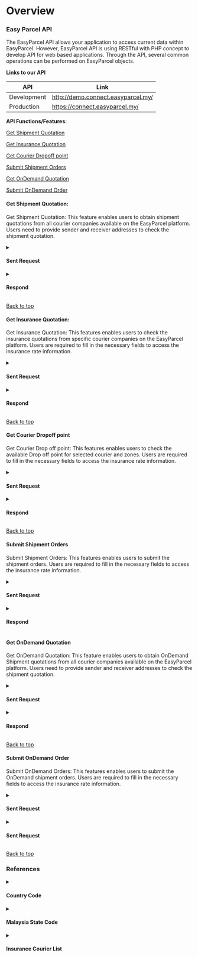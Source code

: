 # Overview

### Easy Parcel API

The EasyParcel API allows your application to access current data within EasyParcel. However, EasyParcel API is using RESTful with PHP concept to develop API for web based applications. Through the API, several common operations can be performed on EasyParcel objects.

**Links to our API**

| API         | Link                               |
| ----------- | ---------------------------------- |
| Development | http://demo.connect.easyparcel.my/ |
| Production  | https://connect.easyparcel.my/     |

**API Functions/Features:**

[Get Shipment Quotation](#Get-Shipment-Quotation)

[Get Insurance Quotation](#Get-Insurance-Quotation)

[Get Courier Dropoff point](#Get-Courier-Dropoff-point)

[Submit Shipment Orders](#Submit-Shipment-Orders)

[Get OnDemand Quotation](#Get-OnDemand-Quotation)

[Submit OnDemand Order](#Submit-OnDemand-Order)

#### Get Shipment Quotation:
Get Shipment Quotation: This feature enables users to obtain shipment quotations from all courier companies available on the EasyParcel platform. Users need to provide sender and receiver addresses to check the shipment quotation.

<details> 
  <summary><h4>Sent Request</h4></summary>
  
Parameters used:

| Requested Parameters | Type        | Required | Description                                                    |
| -------------------- | ----------- | -------- | -------------------------------------------------------------- |
| from_postcode        | string(10)  | Yes      | Sender's postcode                                              |
| from_state           | string(35)  | Yes      | Sender's state (refer to [state code](#malaysia-state-code))   |
| from_country         | string(2)   | Yes      | Sender's country (refer to [country code](#country-code))      |
| to_postcode          | string(10)  | Yes      | Receiver's postcode                                            |
| to_state             | string(35)  | Yes      | Receiver's state (refer to [state code](#malaysia-state-code)) |
| to_country           | string(2)   | Yes      | Receiver's country (refer to [country code](#country-code))    |
| weight               | double(8,2) | Yes      | The weight of the parcel.                                      |


Request Sample Code:
```
<?php

$curl = curl_init();

curl_setopt_array($curl, array(
  CURLOPT_URL => 'https://developer.easyparcel.com/open_api/shipment/quotations',
  CURLOPT_RETURNTRANSFER => true,
  CURLOPT_ENCODING => '',
  CURLOPT_MAXREDIRS => 10,
  CURLOPT_TIMEOUT => 0,
  CURLOPT_FOLLOWLOCATION => true,
  CURLOPT_HTTP_VERSION => CURL_HTTP_VERSION_1_1,
  CURLOPT_CUSTOMREQUEST => 'POST',
  CURLOPT_POSTFIELDS =>'{
  "list": [
    {
      "from_postcode": "09600",
      "from_state": "MY-02",
      "from_country": "my",
      "to_postcode": "11950",
      "to_state": "MY-07",
      "to_country": "my",
      "weight": 0.5
    }
       
  ]
}',
  CURLOPT_HTTPHEADER => array(
    'Content-Type: application/json'
  ),
));

$response = curl_exec($curl);

curl_close($curl);
echo $response;

```
</details> 

<details> 
  <summary><h4>Respond</h4></summary>
  
Respond Sample:
```
```
</details>

[Back to top](#Easy-Parcel-API)

#### Get Insurance Quotation:
Get Insurance Quotation: This features enables users to check the insurance quotations from specific courier companies on the EasyParcel platform. Users are required to fill in the necessary fields to access the insurance rate information.

<details> 
  <summary><h4>Sent Request</h4></summary>

  
| Requested Parameters | Type        | Required | Description                                                      |
| -------------------- | ----------- | -------- | ---------------------------------------------------------------- |
| courier_id           | string(25)  | Yes      | Courier Identification number                                    |
| items                | string      | Yes      | Item Name                                                        |
| quantity             | int (10)    | Yes      | Quantity of the item                                             |
| value                | double(8,2) | Yes      | Value of the item                                                |
| currency_code        | string (3)  | Yes      | Country's currency                                               |
| shipment_weight      | double(8,2) | Yes      | Weight of the parcel                                             |
| shipment_width       | double(8,2) | Optional | Width of the parcel                                              |
| shipment_length      | double(8,2) | Optional | Length of the parcel                                             |
| shipment_height      | double(8,2) | Optional | Height of the parcel                                             |
| coll_postcode        | string(10)  | Yes      | Sender's post code                                               |
| coll_province_code   | string(35)  | Yes      | Sender's province code                                           |
| coll_country_code    | string(2)   | Yes      | Sender's country code (refer to [country code](#country-code))   |
| deli_postcode        | string(10)  | Yes      | Receiver's post code                                             |
| deli_province_code   | string(35)  | Yes      | Receiver's province code                                         |
| deli_country_code    | string(2)   | Yes      | Receiver's country code (refer to [country code](#country-code)) |
Sample Code:
```
<?php

$curl = curl_init();

curl_setopt_array($curl, array(
  CURLOPT_URL => 'http://localhost:8023/open_api/shipment/insurance_quotations',
  CURLOPT_RETURNTRANSFER => true,
  CURLOPT_ENCODING => '',
  CURLOPT_MAXREDIRS => 10,
  CURLOPT_TIMEOUT => 0,
  CURLOPT_FOLLOWLOCATION => true,
  CURLOPT_HTTP_VERSION => CURL_HTTP_VERSION_1_1,
  CURLOPT_CUSTOMREQUEST => 'POST',
  CURLOPT_POSTFIELDS =>'{

  "list": [
    {
      "courier_id": "EP-CR05",
      "items": [
        {
          "quantity": 2,
          "value": 100.50
        },
        {
          "quantity": 1,
          "value": 50.25
        }
      ],
      "currency_code": "MYR",
      "shipment_weight": 1.5,
      "shipment_length": 100,
      "shipment_width": 100,
      "shipment_height": 100,
      "coll_postcode": "11900",
      "coll_province_code": "MY-07",
      "coll_country_code": "MY",
      "deli_postcode": "11900",
      "deli_province_code": "MY-07",
      "deli_country_code": "MY"
    },
    {
      "courier_id": "EP-CR0A",
      "items": [
        {
          "quantity": 5,
          "value": 75.00
        }
      ],
      "currency_code": "MYR",
      "shipment_weight": 0.8,
      "shipment_length": 100,
      "shipment_width": 100,
      "shipment_height": 100,
      "coll_postcode": "11900",
      "coll_province_code": "MY-07",
      "coll_country_code": "MY",
      "deli_postcode": "11900",
      "deli_province_code": "MY-07",
      "deli_country_code": "MY"
    }
  ]
}',
  CURLOPT_HTTPHEADER => array(
    'Content-Type: application/json'
  ),
));

$response = curl_exec($curl);

curl_close($curl);
echo $response;

```
</details>


<details> 
  <summary><h4>Respond</h4></summary>
  
Respond Sample:
```
```
</details>

[Back to top](#Easy-Parcel-API)


#### Get Courier Dropoff point
Get Courier Drop off point: This features enables users to check the available Drop off point for selected courier and zones. Users are required to fill in the necessary fields to access the insurance rate information.

<details> 
  <summary><h4>Sent Request</h4></summary>
  
Parameters used:

| Requested Parameters | Type       | Required | Description                                                           |
| -------------------- | ---------- | -------- | --------------------------------------------------------------------- |
| courier_id           | string(25) | Yes      | Courier identification number                                         |
| country_code         | string(2)  | Yes      | Dropoff point's country code (refer to [country code](#country-code)) |
| postcode             | string(10) | Yes      | Dropoff point's postcode                                              |
| city                 | string(35) | Yes      | Dropoff point's city                                                  |
| state_code           | string(35) | Yes      | Dropoff point's state_code                                            |

Sample Code:
```
<?php

$curl = curl_init();

curl_setopt_array($curl, array(
  CURLOPT_URL => 'http://localhost:8023/open_api/shipment/get_courier_dropoff_points',
  CURLOPT_RETURNTRANSFER => true,
  CURLOPT_ENCODING => '',
  CURLOPT_MAXREDIRS => 10,
  CURLOPT_TIMEOUT => 0,
  CURLOPT_FOLLOWLOCATION => true,
  CURLOPT_HTTP_VERSION => CURL_HTTP_VERSION_1_1,
  CURLOPT_CUSTOMREQUEST => 'POST',
  CURLOPT_POSTFIELDS =>'{
    "courier_id": "EP-CR0A",
    "country_code": "MY",
    "postcode":"09600",
    "city":"Lunas",
    "state_code": "MY-02"
}',
  CURLOPT_HTTPHEADER => array(
    'Content-Type: application/json'
  ),
));

$response = curl_exec($curl);

curl_close($curl);
echo $response;

```
</details>

<details> 
  <summary><h4>Respond</h4></summary>
  
Respond Sample:
```
```

</details>


[Back to top](#Easy-Parcel-API)


#### Submit Shipment Orders
Submit Shipment Orders: This features enables users to submit the shipment orders. Users are required to fill in the necessary fields to access the insurance rate information.

<details> 
  <summary><h4>Sent Request</h4></summary>
  
Parameters used:

| Requested Parameters | Type        | Required | Description                   |
| -------------------- | ----------- | -------- | ----------------------------- |
| service_id           | string(10)  | Yes      | Service Identification number |
| collection_date      | date        | Yes      | Date to collect the parcel    |
| weight               | double(8,2) | Yes      | Weight of the parcel          |
| height               | double(8,2) | Yes      | Height of the parcel          |
| length               | double(8,2) | Yes      | Length of the parcel          |
| width                | double(8,2) | Yes      | Width of the parcel           |


**Items**

| Requested Parameters | Type        | Required | Description                              |
| -------------------- | ----------- | -------- | ---------------------------------------- |
| content              | string      | Yes      | Description of the content               |
| currency_code        | string (3)  | Yes      | The currency code of the parcel content. |
| value                | double(8,2) | Yes      | Value of the parcel                      |
| quantity             | int         | Yes      | The parcel quantity                      |
| insurance_service_id | string      | Yes      |                                          |
| invoices             | string      | Yes      | links to the invoices                    |
| photos               | string      | Yes      | Image location                           |


**Origin**

| Requested Parameters      | Type      | Required | Description                              |
| ------------------------- | --------- | -------- | ---------------------------------------- |
| name                      | string    | Yes      | Sender's Name                            |
| company                   | string    | Yes      | Sender's Company                         |
| phone_number_country_code | string    | Yes      | (refer to [country code](#country-code)) |
| phone_number              | string    | Yes      | Sender's phone number                    |
| email                     | string    | Yes      | Sender's email                           |
| address_1                 | string    | Yes      | Sender's address                         |
| address_2                 | string    | Yes      | Sender's address                         |
| postcode                  | string    | Yes      | Sender's postcode                        |
| town                      | string    | Yes      | Sender's town area                       |
| province_code             | string    | Yes      | Sender's province                        |
| country_code              | string(2) | Yes      | (refer to [country code](#country-code)) |

**Destination**

| Requested Parameters      | Type      | Required | Description                              |
| ------------------------- | --------- | -------- | ---------------------------------------- |
| name                      | string    | Yes      | Name of the Receiver                     |
| company                   | string    | Yes      | Receiver's Company                       |
| phone_number_country_code | string    | Yes      | (refer to [country code](#country-code)) |
| phone_number              | string    | Yes      | Receiver's phone number                  |
| email                     | string    | Yes      | Receiver's email                         |
| address_1                 | string    | Yes      | Receiver's address                       |
| address_2                 | string    | Yes      | Receiver's address                       |
| postcode                  | string    | Yes      | Receiver's postcode                      |
| town                      | string    | Yes      | Receiver's town area                     |
| province_code             | string    | Yes      | Receiver's province                      |
| country_code              | string(2) | Yes      | (refer to [country code](#country-code)) |

**Notification**

| Requested Parameters | Type    | Required | Description                                              |
| -------------------- | ------- | -------- | -------------------------------------------------------- |
| sms                  | boolean | Yes      | To enable or disable sms notification of the parcel      |
| email                | boolean | Yes      | To enable or disable email notification of the parcel    |
| whatsapp             | boolean | Yes      | To enable or disable whatsapp notification of the parcel |


**Airways Bills Branding**

| Requested Parameters | Type    | Required | Description                                 |
| -------------------- | ------- | -------- | ------------------------------------------- |
| enable               | boolean | Yes      | To enable or disable Airways Bills Branding |


Sample code:
```
<?php

$curl = curl_init();

curl_setopt_array($curl, array(
  CURLOPT_URL => 'https://developer.easyparcel.com/open_api/shipment/submit_orders',
  CURLOPT_RETURNTRANSFER => true,
  CURLOPT_ENCODING => '',
  CURLOPT_MAXREDIRS => 10,
  CURLOPT_TIMEOUT => 0,
  CURLOPT_FOLLOWLOCATION => true,
  CURLOPT_HTTP_VERSION => CURL_HTTP_VERSION_1_1,
  CURLOPT_CUSTOMREQUEST => 'POST',
  CURLOPT_POSTFIELDS =>'{
  "list": [
    {
      "service_id": "EP-CS0IW",
      "collection_date": "2024-10-22",
       "weight": 0.5,
        "height": 10,
        "length": 10,
        "width": 10,
      "item": [
        {
          "content": "Electronics",
          "weight": 0.5,
          "height": 100,
          "length": 100,
          "width": 100,
          "currency_code": "MYR",
          "value": 200,
          "quantity": 1,
          "insurance_purchase":{
                "insurance_service_id":23,
                "invoices": "https://ep-website-media.s3.ap-southeast-1.amazonaws.com/my/wp-content/uploads/2024/02/sf-express-exd.webp",
                "photos": "https://s3-ap-southeast-1.amazonaws.com/easyparcel/Public/source/general/img/couriers/DHLeC.jpg"
            }
        },
        {
          "content": "Electronics 2",
          "weight": 0.7,
          "height": 120,
          "length": 100,
          "width": 100,
          "currency_code": "MYR",
          "value": 500,
          "quantity": 1,
          "insurance_purchase":{
                "insurance_service_id":23,
                "invoices": "https://ep-website-media.s3.ap-southeast-1.amazonaws.com/my/wp-content/uploads/2024/02/sf-express-exd.webp"
            }
        }

      ],
      "origin": {
        "name": "John Doe",
        "company": "ABC Corp",
        "phone_number_country_code": "+60",
        "phone_number": "1163642281",
        "email": "weikeong.liew@easyparcel.com",
        "address_1": "123 Main St",
        "address_2": "Apt 4B",
        "postcode": "11900",
        "town": "Lunas",
        "province_code": "MY-07",
        "country_code": "MY"
      },
      "destination": {
        "name": "Jane Smith",
        "company": "XYZ Inc",
        "phone_number_country_code": "+60",
        "phone_number": "1163642281",
        "email": "weikeong.liew@easyparcel.com",
        "address_1": "456 High St",
        "address_2": "Floor 2",
        "postcode": "11900",
        "town": "Bayan Lepas",
        "province_code": "MY-07",
        "country_code": "MY",
        "notification": {
          "sms": {
            "enable": true
          },
          "email": {
            "enable": true
          },
          "whatsapp": {
            "enable": true
          }
        }
      },
      "awb_branding": {
        "enable": true
      }
   
    }
  ]
}',
  CURLOPT_HTTPHEADER => array(
    'Authorization: Bearer eyJhbGciOiJIUzI1NiJ9.eyJhcHAiOnsiY2xpZW50X2lkIjoiNjU3MzEyOTYtMzkzZi00MmJjLTllNTktY2E5NjcyYmViNmY2In0sInVzZXIiOnsiaWQiOiI0ZTAyMTA1YzQ2NmNmYzg4Y2U4MmQ2NTEwMGI0YzBhZEptbnJDT1hSNmV6UHRtSFUyWkNyYmc9PSIsImVhc3lfYWNjb3VudF9pZCI6IjA5ZjcxMjc5LTBjMGItNDcxOS05OTM5LWMwMzVjYWVlYzYxOSIsImFjY291bnRfaWQiOiI4NzIwNjYwIn0sImlhdCI6MTczMTg5OTM0MCwiaXNzIjoiZWFzeXBhcmNlbCIsImF1ZCI6ImVhc3lwYXJjZWwiLCJleHAiOjE3MzE5MzUzNDB9.S2yUdWfzIPZETtQhvc9dRmtVq8Wz_HBNDU5N-VJFblU',
    'Content-Type: application/json'
  ),
));

$response = curl_exec($curl);

curl_close($curl);
echo $response;

```
</details>

<details> 
  <summary><h4>Respond</h4></summary>
  
Respond Sample:
```
```
</details>

#### Get OnDemand Quotation
Get OnDemand Quotation: This feature enables users to obtain OnDemand Shipment quotations from all courier companies available on the EasyParcel platform. Users need to provide sender and receiver addresses to check the shipment quotation.

<details> 
  <summary><h4>Sent Request</h4></summary>
  
Parameter used:

| Requested Parameters | Type   | Required | Description                            |
| -------------------- | ------ | -------- | -------------------------------------- |
| schedule_pickup_date | date   | Yes      | Date to pickup the parcel              |
| schedule_pickup_time | time   | Yes      | Time to pickup the parcel              |
| timezone             | string | Yes      | TimeZone of the location of the parcel |
| address              | string | Yes      | Address of the parcel                  |
| type                 | string | Yes      | Types / Categories of the parcel       |

**coordinates**

| Requested Parameters | Type   | Required | Description             |
| -------------------- | ------ | -------- | ----------------------- |
| latitude             | double | Yes      | latitude of the parcel  |
| longitude            | double | Yes      | longitude of the parcel |


Sample Code:
```
<?php

$curl = curl_init();

curl_setopt_array($curl, array(
  CURLOPT_URL => 'http://localhost:8023/open_api/ondemand/quotation',
  CURLOPT_RETURNTRANSFER => true,
  CURLOPT_ENCODING => '',
  CURLOPT_MAXREDIRS => 10,
  CURLOPT_TIMEOUT => 0,
  CURLOPT_FOLLOWLOCATION => true,
  CURLOPT_HTTP_VERSION => CURL_HTTP_VERSION_1_1,
  CURLOPT_CUSTOMREQUEST => 'POST',
  CURLOPT_POSTFIELDS =>'{
    "schedule_pickup_date": "2024-11-30",
    "schedule_pickup_time": "11:48:35",
    "timezone": "Asia/Kuala_Lumpur",
    "waypoint_list": [
        {
            "coordinates": {
                "latitude": 5.342720241204454,
                "longitude": 100.28204988381822
            },
            "address": "Kawasan Mendaki Bukit Jambul, Lintang Bukit Jambul 1, Bukit Jambul Indah, Bayan Lepas, Mukim 13 Paya Terubong, 11900, Timur Laut, Pulau Pinang, Malaysia",
            "type": "pickup"
        },
        {
            "coordinates": {
                "latitude": 5.325513957,
                "longitude": 100.2862732
            },
            "address": "Suntech @ Penang Cybercity, 1, Lintang Mayang Pasir 3, Bandar Bayan Baru, Bayan Lepas, Mukim 12 Bayan Lepas, 11950, Barat Daya, Pulau Pinang, Malaysia",
            "type": "dropoff"
        }
    ]
}',
  CURLOPT_HTTPHEADER => array(
    'Content-Type: application/json'
  ),
));

$response = curl_exec($curl);

curl_close($curl);
echo $response;

```

</details>

<details> 
  <summary><h4>Respond</h4></summary>
  
Respond Sample:
```
```

</details>


[Back to top](#Easy-Parcel-API)


#### Submit OnDemand Order
Submit OnDemand Orders: This features enables users to submit the OnDemand shipment orders. Users are required to fill in the necessary fields to access the insurance rate information.


<details> 
  <summary><h4>Sent Request</h4></summary>

Parameter used:

| Requested Parameters      | Type       | Required | Description                                                                |
| ------------------------- | ---------- | -------- | -------------------------------------------------------------------------- |
| from_country              | string(2)  | Yes      | Sender's country (refer to [country code](#country-code))                  |
| ondemand_service_id       | string     | Yes      | ondemand service id                                                        |
| order                     | int        | Yes      | Order sequence                                                             |
| type                      | string     | Yes      | Type/ Categories of the parcel                                             |
| firstName                 | string     | Yes      | Sender's first name                                                        |
| email                     | string     | Yes      | Sender's email name                                                        |
| phone_number_country_code | string (2) | Yes      | Sender's phone number country code(refer to [country code](#country-code)) |
| phone_number              | string     | Yes      | Sender's phone number                                                      |
| address                   | string     | Yes      | Address of the parcel                                                      |
| remark                    | string     | Yes      | Remarks for the parcel and shipping                                        |
| schedule_pickup_date      | date       | Yes      | Preferred parcel pickup date                                               |
| schedule_pickup_time      | time       | Yes      | Preferred parcel pickup time                                               |
| timezone                  | string     | Yes      | Timezone of the parcel located at                                          |


**Coordinates**

| Requested Parameters | Type   | Required | Description                      |
| -------------------- | ------ | -------- | -------------------------------- |
| latitude             | double | Yes      | latitude of the parcel location  |
| longitude            | double | Yes      | longitude of the parcel location |


**Package**

| Requested Parameters | Type   | Required | Description                  |
| -------------------- | ------ | -------- | ---------------------------- |
| quantity             | int    | Yes      | Quantity of the parcel       |
| description          | string | Yes      | Parcel / content description |


**Dimension**

| Requested Parameters | Type         | Required | Description          |
| -------------------- | ------------ | -------- | -------------------- |
| height               | double (8,2) | Yes      | Height of the parcel |
| width                | double (8,2) | Yes      | Width of the parcel  |
| length               | double (8,2) | Yes      | Length of the parcel |
| weight               | double (8,2) | Yes      | Weight of the parcel |


**metadata**

| Requested Parameters | Type       | Required | Description                        |
| -------------------- | ---------- | -------- | ---------------------------------- |
| quotationId          | string(35) | Yes      | Unique Id of the request quotation |


Sample code:
```
<?php

$curl = curl_init();

curl_setopt_array($curl, array(
  CURLOPT_URL => 'http://localhost:8023/open_api/ondemand/order',
  CURLOPT_RETURNTRANSFER => true,
  CURLOPT_ENCODING => '',
  CURLOPT_MAXREDIRS => 10,
  CURLOPT_TIMEOUT => 0,
  CURLOPT_FOLLOWLOCATION => true,
  CURLOPT_HTTP_VERSION => CURL_HTTP_VERSION_1_1,
  CURLOPT_CUSTOMREQUEST => 'POST',
  CURLOPT_POSTFIELDS =>'
{
    "from_country": "MY",
    "ondemand_service_id": 3,
    "waypoint_list": [
        {
            "order": 0,
            "coordinates": {
                "latitude": 5.342720241204454,
                "longitude": 100.28204988381822
            },
            "type": "pickup",
            "firstName": "111",
            "email": "as@as.as",
            "package": [
                {
                    "quantity": "1",
                    "description": "1",
                    "dimensions": {
                        "height": "1",
                        "width": "1",
                        "length": "1",
                        "weight": "1"
                    }
                }
            ],
            "phone_number_country_code": "MY",
            "phone_number": "1278491622",
            "address": "L1 Lobby, Suntec City Tower 1 & 2, 7 Temasek Boulevard, Singapore, 038987",
            "remark": "1"
        },
        {
            "order": 1,
            "coordinates": {
                "latitude": 5.325513957,
                "longitude": 100.2862732
            },
            "type": "dropoff",
            "firstName": "222",
            "email": "as@as.as",
            "package": [
                {
                    "quantity": "2",
                    "description": "2",
                    "dimensions": {
                        "height": "2",
                        "width": "2",
                        "length": "2",
                        "weight": "2"
                    }
                }
            ],
            "phone_number_country_code": "MY",
            "phone_number": "127491622",
            "address": "Terminal 1 Departure - Changi Airport, 80 Airport Boulevard, Singapore, 819642",
            "remark": "222"
        }
    ],

    "schedule_pickup_date": "2024-12-10",
    "schedule_pickup_time": "17:35:15",
    "timezone": "Asia/Kuala_Lumpur",
    "metadata": {
        "quotationId": "3114850556997669249"
    }
}',
  CURLOPT_HTTPHEADER => array(
    'Content-Type: application/json'
  ),
));

$response = curl_exec($curl);

curl_close($curl);
echo $response;


```
</details> 


<details> 
  <summary><h4>Sent Request</h4></summary>

Respond Sample:
```
```

</details>


[Back to top](#Easy-Parcel-API)


### References 
<details id="country-code"> 
  <summary><h4>Country Code</h4></summary> 

| Short Country Name | Full Country Name                     |
|--------------------|----------------------------------------|
| SR                 | SURINAME                               |
| SD                 | SUDAN                                  |
| VC                 | ST. VINCENT                            |
| XM                 | ST. MAARTEN                            |
| LC                 | ST. LUCIA                              |
| KN                 | ST. KITTS                              |
| XE                 | ST. EUSTATIUS                          |
| BL                 | ST. BARTHELEMY                         |
| LK                 | SRI LANKA                              |
| ES                 | SPAIN                                  |
| ZA                 | SOUTH AFRICA                           |
| XS                 | SOMALILAND (NORTH SOMALIA)             |
| SO                 | SOMALIA                                |
| SB                 | SOLOMON ISLANDS                        |
| SI                 | SLOVENIA                               |
| SK                 | SLOVAKIA                               |
| SG                 | SINGAPORE                              |
| SL                 | SIERRA LEONE                           |
| SC                 | SEYCHELLES                             |
| RS                 | SERBIA                                 |
| SN                 | SENEGAL                                |
| SA                 | SAUDI ARABIA                           |
| ST                 | SAO TOME AND PRINCIPE                  |
| SM                 | SAN MARINO                             |
| WS                 | SAMOA                                  |
| MP                 | SAIPAN                                 |
| RW                 | RWANDA                                 |
| RU                 | RUSSIAN FEDERATION                     |
| RO                 | ROMANIA                                |
| RE                 | REUNION                                |
| QA                 | QATAR                                  |
| PR                 | PUERTO RICO                            |
| PT                 | PORTUGAL                               |
| PL                 | POLAND                                 |
| PH                 | PHILIPPINES                            |
| PE                 | PERU                                   |
| PY                 | PARAGUAY                               |
| PG                 | PAPUA NEW GUINEA                       |
| PA                 | PANAMA                                 |
| PW                 | PALAU                                  |
| PK                 | PAKISTAN                               |
| OM                 | OMAN                                   |
| NO                 | NORWAY                                 |
| NU                 | NIUE                                   |
| NG                 | NIGERIA                                |
| NE                 | NIGER                                  |
| NI                 | NICARAGUA                              |
| NZ                 | NEW ZEALAND                            |
| NC                 | NEW CALEDONIA                          |
| XN                 | NEVIS                                  |
| NL                 | NETHERLANDS                            |
| NP                 | NEPAL                                  |
| NR                 | NAURU                                  |
| NA                 | NAMIBIA                                |
| MM                 | MYANMAR                                |
| MA                 | MOROCCO                                |
| MS                 | MONTSERRAT                             |
| ME                 | MONTENEGRO                             |
| MN                 | MONGOLIA                               |
| MC                 | MONACO                                 |
| MD                 | MOLDOVA, REPUBLIC OF                   |
| FM                 | MICRONESIA, FEDERATED STATES OF        |
| MX                 | MEXICO                                 |
| YT                 | MAYOTTE                                |
| MU                 | MAURITIUS                              |
| MR                 | MAURITANIA                             |
| MQ                 | MARTINIQUE                             |
| MH                 | MARSHALL ISLANDS                       |
| MT                 | MALTA                                  |
| ML                 | MALI                                   |
| MV                 | MALDIVES                               |
| MW                 | MALAWI                                 |
| MY                 | MALAYSIA                               |
| MG                 | MADAGASCAR                             |
| MK                 | MACEDONIA, THE FORMER YUGOSLAV REPUBLIC OF |
| MO                 | MACAU                                  |
| LU                 | LUXEMBOURG                             |
| LT                 | LITHUANIA                              |
| LI                 | LIECHTENSTEIN                          |
| LY                 | LIBYA                                  |
| LR                 | LIBERIA                                |
| LS                 | LESOTHO                                |
| LB                 | LEBANON                                |
| LV                 | LATVIA                                 |
| LA                 | LAO PEOPLE'S DEMOCRATIC REPUBLIC       |
| KG                 | KYRGYZSTAN                             |
| KW                 | KUWAIT                                 |
| XK                 | KOSOVO                                 |
| KR                 | KOREA, REPUBLIC OF                     |
| KP                 | KOREA, DEMOCRATIC PEOPLE'S REPUBLIC OF |
| KI                 | KIRIBATI                               |
| KE                 | KENYA                                  |
| KZ                 | KAZAKHSTAN                             |
| JO                 | JORDAN                                 |
| JE                 | JERSEY                                 |
| JP                 | JAPAN                                  |
| JM                 | JAMAICA                                |
| IT                 | ITALY                                  |
| IL                 | ISRAEL                                 |
| IE                 | IRELAND                                |
| IQ                 | IRAQ                                   |
| IR                 | IRAN, ISLAMIC REPUBLIC OF              |
| ID                 | INDONESIA                              |
| IN                 | INDIA                                  |
| IS                 | ICELAND                                |
| HU                 | HUNGARY                                |
| HK                 | HONG KONG                              |
| HN                 | HONDURAS                               |
| HT                 | HAITI                                  |
| GY                 | GUYANA                                 |
| GW                 | GUINEA BISSAU                          |
| GN                 | GUINEA REPUBLIC                        |
| GG                 | GUERNSEY                               |
| GT                 | GUATEMALA                              |
| GU                 | GUAM                                   |
| GP                 | GUADELOUPE                             |
| GD                 | GRENADA                                |
| GL                 | GREENLAND                              |
| GR                 | GREECE                                 |
| GI                 | GIBRALTAR                              |
| GH                 | GHANA                                  |
| DE                 | GERMANY                                |
| GE                 | GEORGIA                                |
| GM                 | GAMBIA                                 |
| GA                 | GABON                                  |
| ZW                 | ZIMBABWE                               |
| FR                 | FRANCE                                 |
| FI                 | FINLAND                                |
| ZM                 | ZAMBIA                                 |
| FJ                 | FIJI                                   |
| YE                 | YEMEN                                  |
| FO                 | FAROE ISLANDS                          |
| FK                 | FALKLAND ISLANDS (MALVINAS)            |
| ET                 | ETHIOPIA                               |
| VI                 | VIRGIN ISLANDS, U.S.                   |
| EE                 | ESTONIA                                |
| VG                 | VIRGIN ISLANDS, BRITISH                |
| ER                 | ERITREA                                |
| GQ                 | EQUATORIAL GUINEA                      |
| SV                 | EL SALVADOR                            |
| EG                 | EGYPT                                  |
| VN                 | VIETNAM                                |
| EC                 | ECUADOR                                |
| TP                 | EAST TIMOR                             |
| VE                 | VENEZUELA                              |
| DO                 | DOMINICAN REPUBLIC                     |
| DM                 | DOMINICA                               |
| DJ                 | DJIBOUTI                               |
| VU                 | VANUATU                                |
| DK                 | DENMARK                                |
| CZ                 | CZECH REPUBLIC                         |
| CY                 | CYPRUS                                 |
| CU                 | CUBA                                   |
| UZ                 | UZBEKISTAN                             |
| UY                 | URUGUAY                                |
| HR                 | CROATIA                                |
| CI                 | COTE D'IVOIRE                          |
| CR                 | COSTA RICA                             |
| CK                 | COOK ISLANDS                           |
| CD                 | CONGO, THE DEMOCRATIC REPUBLIC OF THE  |
| UM                 | UNITED STATES MINOR OUTLYING ISLANDS   |
| CG                 | CONGO                                  |
| KM                 | COMOROS                                |
| CN                 | CHINA                                  |
| US                 | UNITED STATES                          |
| GF                 | FRENCH GUIANA                          |
| AN                 | NETHERLANDS ANTILLES                   |
| MZ                 | MOZAMBIQUE                             |
| CW                 | CURACAO                                |
| CO                 | COLOMBIA                               |
| CL                 | CHILE                                  |
| TD                 | CHAD                                   |
| CF                 | CENTRAL AFRICAN REPUBLIC               |
| KY                 | CAYMAN ISLANDS                         |
| GB                 | UNITED KINGDOM                         |
| CV                 | CAPE VERDE                             |
| AE                 | UNITED ARAB EMIRATES                   |
| IC                 | CANARY ISLANDS, THE                    |
| CA                 | CANADA                                 |
| UA                 | UKRAINE                                |
| CM                 | CAMEROON                               |
| KH                 | CAMBODIA                               |
| UG                 | UGANDA                                 |
| BI                 | BURUNDI                                |
| BF                 | BURKINA FASO                           |
| BG                 | BULGARIA                               |
| BN                 | BRUNEI DARUSSALAM                      |
| TV                 | TUVALU                                 |
| BR                 | BRAZIL                                 |
| TC                 | TURKS AND CAICOS ISLANDS               |

</details>
<details id="malaysia-state-code">
  <summary><h4>Malaysia State Code</h4></summary>
  
  | Short State Name | Full State Name    |
  |------------------|--------------------|
  | jhr              | Johor              |
  | kdh              | Kedah              |
  | ktn              | Kelantan           |
  | mlk              | Melaka             |
  | nsn              | Negeri Sembilan    |
  | phg              | Pahang             |
  | prk              | Perak              |
  | pls              | Perlis             |
  | png              | Pulau Pinang       |
  | sgr              | Selangor           |
  | trg              | Terengganu         |
  | kul              | Kuala Lumpur       |
  | pjy              | Putra Jaya         |
  | srw              | Sarawak            |
  | sbh              | Sabah              |
  | lbn              | Labuan             |
</details>

<details id="Insurance-Courier-List">
  <summary><h4>Insurance Courier List</h4></summary>
  
| Courier | Courier Name       |
|---------|--------------------|
| EP-CR0DP| J&T Express        |
| EP-CR0DK| Pickupp            |
| EP-CR0DU| Ninjavan           |
| EP-CR0D3| J&T Cargo          |
| EP-CR0U | TNT                |
| EP-CR0DH| Best Express       |
| EP-CR0D1| City-Link Express  |
| EP-CR0T | FedEx              |
| EP-CR06 | Aramex International|
</details>

